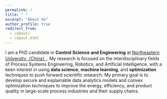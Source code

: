 ```yaml
---
permalink: /
title: " "
excerpt: "About me"
author_profile: true
redirect_from: 
  - /about/
  - /about.html
---
```


I am a PhD candidate in **Control Science and Engineering** at [Northeastern University（China）](http://english.neu.edu.cn/). My research is focused on the interdisciplinary fields of Process Systems Engineering, Robotics, and Artificial Intelligence, with a keen interest in using **data science**, **machine learning**, and **optimization** techniques to push forward scientific research. My primary goal is to develop secure and explainable data analytics models and convex optimization techniques to improve the energy, efficiency, and product quality in large-scale process industries and their supply chains.

